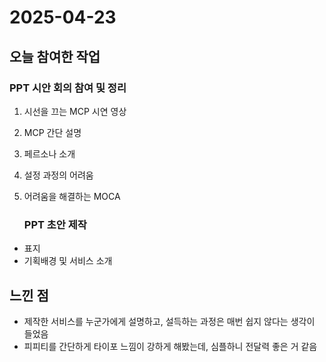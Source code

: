 # 2025-04-23

## 오늘 참여한 작업

### PPT 시안 회의 참여 및 정리

1. 시선을 끄는 MCP 시연 영상
2. MCP 간단 설명
3. 페르소나 소개
4. 설정 과정의 어려움
5. 어려움을 해결하는 MOCA
    
    ### PPT 초안 제작
    
- 표지
- 기획배경 및 서비스 소개

## 느낀 점

- 제작한 서비스를 누군가에게 설명하고, 설득하는 과정은 매번 쉽지 않다는 생각이 들었음
- 피피티를 간단하게 타이포 느낌이 강하게 해봤는데, 심플하니 전달력 좋은 거 같음